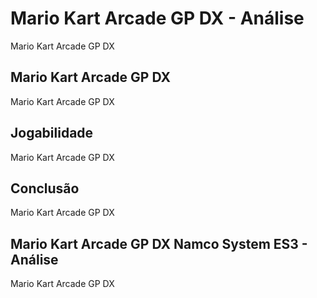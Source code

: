 ---
---

# Mario Kart Arcade GP DX - Análise

Mario Kart Arcade GP DX

## Mario Kart Arcade GP DX

Mario Kart Arcade GP DX

## Jogabilidade

Mario Kart Arcade GP DX

## Conclusão

Mario Kart Arcade GP DX

## Mario Kart Arcade GP DX Namco System ES3 - Análise

Mario Kart Arcade GP DX
